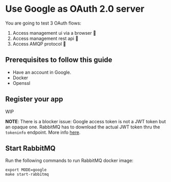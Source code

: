 # Use Google as OAuth 2.0 server

You are going to test 3 OAuth flows:
1. Access management ui via a browser :construction:
2. Access management rest api :construction:
3. Access AMQP protocol :construction:

## Prerequisites to follow this guide

- Have an account in Google.
- Docker
- Openssl

## Register your app

WIP

**NOTE**: There is a blocker issue: Google access token is not a JWT token but an opaque one.
RabbitMQ has to download the actual JWT token thru the `tokeninfo` endpoint. More info [here](https://cloud.google.com/docs/authentication/token-types#access).


## Start RabbitMQ

Run the following commands to run RabbitMQ docker image:

```
export MODE=google
make start-rabbitmq
```
